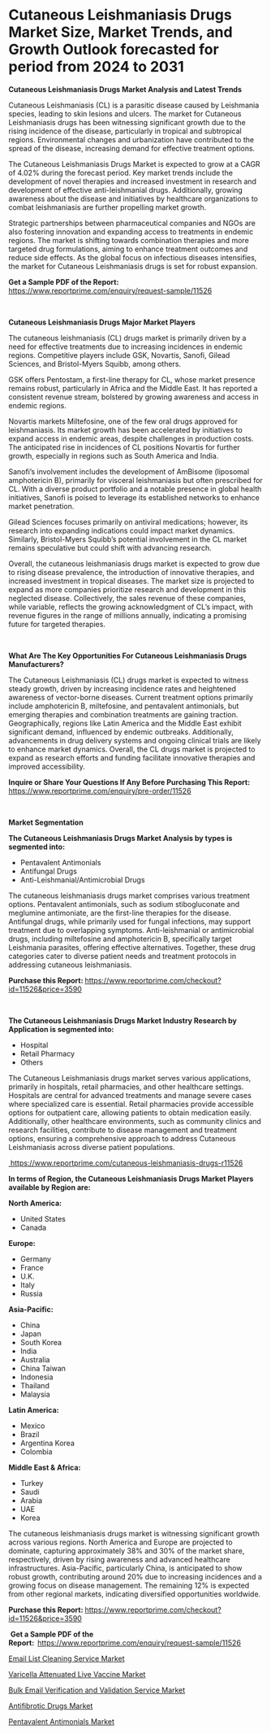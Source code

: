 <p><h1>Cutaneous Leishmaniasis Drugs Market Size, Market Trends, and Growth Outlook forecasted for period from 2024 to 2031</h1></p><p><strong>Cutaneous Leishmaniasis Drugs Market Analysis and Latest Trends</strong></p>
<p><p>Cutaneous Leishmaniasis (CL) is a parasitic disease caused by Leishmania species, leading to skin lesions and ulcers. The market for Cutaneous Leishmaniasis drugs has been witnessing significant growth due to the rising incidence of the disease, particularly in tropical and subtropical regions. Environmental changes and urbanization have contributed to the spread of the disease, increasing demand for effective treatment options. </p><p>The Cutaneous Leishmaniasis Drugs Market is expected to grow at a CAGR of 4.02% during the forecast period. Key market trends include the development of novel therapies and increased investment in research and development of effective anti-leishmanial drugs. Additionally, growing awareness about the disease and initiatives by healthcare organizations to combat leishmaniasis are further propelling market growth. </p><p>Strategic partnerships between pharmaceutical companies and NGOs are also fostering innovation and expanding access to treatments in endemic regions. The market is shifting towards combination therapies and more targeted drug formulations, aiming to enhance treatment outcomes and reduce side effects. As the global focus on infectious diseases intensifies, the market for Cutaneous Leishmaniasis drugs is set for robust expansion.</p></p>
<p><strong>Get a Sample PDF of the Report:&nbsp;</strong> <a href="https://www.reportprime.com/enquiry/request-sample/11526?utm_campaign=116&utm_medium=2&utm_source=Github&utm_content=ia&utm_term=02122024&utm_id=cutaneous-leishmaniasis-drugs">https://www.reportprime.com/enquiry/request-sample/11526</a></p>
<p>&nbsp;</p>
<p><strong>Cutaneous Leishmaniasis Drugs Major Market Players</strong></p>
<p><p>The cutaneous leishmaniasis (CL) drugs market is primarily driven by a need for effective treatments due to increasing incidences in endemic regions. Competitive players include GSK, Novartis, Sanofi, Gilead Sciences, and Bristol-Myers Squibb, among others.</p><p>GSK offers Pentostam, a first-line therapy for CL, whose market presence remains robust, particularly in Africa and the Middle East. It has reported a consistent revenue stream, bolstered by growing awareness and access in endemic regions.</p><p>Novartis markets Miltefosine, one of the few oral drugs approved for leishmaniasis. Its market growth has been accelerated by initiatives to expand access in endemic areas, despite challenges in production costs. The anticipated rise in incidences of CL positions Novartis for further growth, especially in regions such as South America and India.</p><p>Sanofi’s involvement includes the development of AmBisome (liposomal amphotericin B), primarily for visceral leishmaniasis but often prescribed for CL. With a diverse product portfolio and a notable presence in global health initiatives, Sanofi is poised to leverage its established networks to enhance market penetration.</p><p>Gilead Sciences focuses primarily on antiviral medications; however, its research into expanding indications could impact market dynamics. Similarly, Bristol-Myers Squibb’s potential involvement in the CL market remains speculative but could shift with advancing research.</p><p>Overall, the cutaneous leishmaniasis drugs market is expected to grow due to rising disease prevalence, the introduction of innovative therapies, and increased investment in tropical diseases. The market size is projected to expand as more companies prioritize research and development in this neglected disease. Collectively, the sales revenue of these companies, while variable, reflects the growing acknowledgment of CL’s impact, with revenue figures in the range of millions annually, indicating a promising future for targeted therapies.</p></p>
<p>&nbsp;</p>
<p><strong>What Are The Key Opportunities For Cutaneous Leishmaniasis Drugs Manufacturers?</strong></p>
<p><p>The Cutaneous Leishmaniasis (CL) drugs market is expected to witness steady growth, driven by increasing incidence rates and heightened awareness of vector-borne diseases. Current treatment options primarily include amphotericin B, miltefosine, and pentavalent antimonials, but emerging therapies and combination treatments are gaining traction. Geographically, regions like Latin America and the Middle East exhibit significant demand, influenced by endemic outbreaks. Additionally, advancements in drug delivery systems and ongoing clinical trials are likely to enhance market dynamics. Overall, the CL drugs market is projected to expand as research efforts and funding facilitate innovative therapies and improved accessibility.</p></p>
<p><strong>Inquire or Share Your Questions If Any Before Purchasing This Report:</strong> <a href="https://www.reportprime.com/enquiry/pre-order/11526?utm_campaign=116&utm_medium=2&utm_source=Github&utm_content=ia&utm_term=02122024&utm_id=cutaneous-leishmaniasis-drugs">https://www.reportprime.com/enquiry/pre-order/11526</a></p>
<p>&nbsp;</p>
<p><strong>Market Segmentation</strong></p>
<p><strong>The Cutaneous Leishmaniasis Drugs Market Analysis by types is segmented into:</strong></p>
<p><ul><li>Pentavalent Antimonials</li><li>Antifungal Drugs</li><li>Anti-Leishmanial/Antimicrobial Drugs</li></ul></p>
<p><p>The cutaneous leishmaniasis drugs market comprises various treatment options. Pentavalent antimonials, such as sodium stibogluconate and meglumine antimoniate, are the first-line therapies for the disease. Antifungal drugs, while primarily used for fungal infections, may support treatment due to overlapping symptoms. Anti-leishmanial or antimicrobial drugs, including miltefosine and amphotericin B, specifically target Leishmania parasites, offering effective alternatives. Together, these drug categories cater to diverse patient needs and treatment protocols in addressing cutaneous leishmaniasis.</p></p>
<p><strong>Purchase this Report:&nbsp;</strong><a href="https://www.reportprime.com/checkout?id=11526&price=3590&utm_campaign=116&utm_medium=2&utm_source=Github&utm_content=ia&utm_term=02122024&utm_id=cutaneous-leishmaniasis-drugs">https://www.reportprime.com/checkout?id=11526&price=3590</a></p>
<p>&nbsp;</p>
<p><strong>The Cutaneous Leishmaniasis Drugs Market Industry Research by Application is segmented into:</strong></p>
<p><ul><li>Hospital</li><li>Retail Pharmacy</li><li>Others</li></ul></p>
<p><p>The Cutaneous Leishmaniasis drugs market serves various applications, primarily in hospitals, retail pharmacies, and other healthcare settings. Hospitals are central for advanced treatments and manage severe cases where specialized care is essential. Retail pharmacies provide accessible options for outpatient care, allowing patients to obtain medication easily. Additionally, other healthcare environments, such as community clinics and research facilities, contribute to disease management and treatment options, ensuring a comprehensive approach to address Cutaneous Leishmaniasis across diverse patient populations.</p></p>
<p><a href="https://www.reportprime.com/cutaneous-leishmaniasis-drugs-r11526?utm_campaign=116&utm_medium=2&utm_source=Github&utm_content=ia&utm_term=02122024&utm_id=cutaneous-leishmaniasis-drugs">&nbsp;https://www.reportprime.com/cutaneous-leishmaniasis-drugs-r11526</a></p>
<p><strong>In terms of Region, the Cutaneous Leishmaniasis Drugs Market Players available by Region are:</strong></p>
<p>
    <p> <strong> North America: </strong>
        <ul>
            <li>United States</li>
            <li>Canada</li>
        </ul>
        </p> 
    <p> <strong> Europe: </strong>
        <ul>
            <li>Germany</li>
            <li>France</li>
            <li>U.K.</li>
            <li>Italy</li>
            <li>Russia</li>
        </ul>
        </p> 
    <p> <strong> Asia-Pacific: </strong>
        <ul>
            <li>China</li>
            <li>Japan</li>
            <li>South Korea</li>
            <li>India</li>
            <li>Australia</li>
            <li>China Taiwan</li>
            <li>Indonesia</li>
            <li>Thailand</li>
            <li>Malaysia</li>
        </ul>
        </p> 
    <p> <strong> Latin America: </strong>
        <ul>
            <li>Mexico</li>
            <li>Brazil</li>
            <li>Argentina Korea</li>
            <li>Colombia</li>
        </ul>
        </p> 
    <p> <strong> Middle East & Africa: </strong>
        <ul>
            <li>Turkey</li>
            <li>Saudi</li>
            <li>Arabia</li>
            <li>UAE</li>
            <li>Korea</li>
        </ul>
    </p>
    </p>
<p><p>The cutaneous leishmaniasis drugs market is witnessing significant growth across various regions. North America and Europe are projected to dominate, capturing approximately 38% and 30% of the market share, respectively, driven by rising awareness and advanced healthcare infrastructures. Asia-Pacific, particularly China, is anticipated to show robust growth, contributing around 20% due to increasing incidences and a growing focus on disease management. The remaining 12% is expected from other regional markets, indicating diversified opportunities worldwide.</p></p>
<p><strong>Purchase this Report: </strong><a href="https://www.reportprime.com/checkout?id=11526&price=3590&utm_campaign=116&utm_medium=2&utm_source=Github&utm_content=ia&utm_term=02122024&utm_id=cutaneous-leishmaniasis-drugs">https://www.reportprime.com/checkout?id=11526&price=3590</a></p>
<p>&nbsp;<strong>Get a Sample PDF of the Report:&nbsp;&nbsp;</strong><a href="https://www.reportprime.com/enquiry/request-sample/11526?utm_campaign=116&utm_medium=2&utm_source=Github&utm_content=ia&utm_term=02122024&utm_id=cutaneous-leishmaniasis-drugs">https://www.reportprime.com/enquiry/request-sample/11526</a></p>
<p><strong></strong></p>
<p><p><a href="https://issuu.com/reportprime-2/docs/email-list-cleaning-service-market-size-2030.pptx?utm_campaign=116&utm_medium=2&utm_source=Github&utm_content=ia&utm_term=02122024&utm_id=cutaneous-leishmaniasis-drugs">Email List Cleaning Service Market</a></p><p><a href="https://github.com/gerdabatiskzv9/Market-Research-Report-List-1/blob/main/varicella-attenuated-live-vaccine-market.md?utm_campaign=116&utm_medium=2&utm_source=Github&utm_content=ia&utm_term=02122024&utm_id=cutaneous-leishmaniasis-drugs">Varicella Attenuated Live Vaccine Market</a></p><p><a href="https://issuu.com/reportprime-2/docs/bulk-email-verification-and-validation-service-mar?utm_campaign=116&utm_medium=2&utm_source=Github&utm_content=ia&utm_term=02122024&utm_id=cutaneous-leishmaniasis-drugs">Bulk Email Verification and Validation Service Market</a></p><p><a href="https://www.linkedin.com/pulse/antifibrotic-drugs-market-size-expansion-analysis-challenges-0kvye?utm_campaign=116&utm_medium=2&utm_source=Github&utm_content=ia&utm_term=02122024&utm_id=cutaneous-leishmaniasis-drugs">Antifibrotic Drugs Market</a></p><p><a href="https://www.linkedin.com/pulse/pentavalent-antimonials-market-analysis-identifying-key-ojple?utm_campaign=116&utm_medium=2&utm_source=Github&utm_content=ia&utm_term=02122024&utm_id=cutaneous-leishmaniasis-drugs">Pentavalent Antimonials Market</a></p></p>